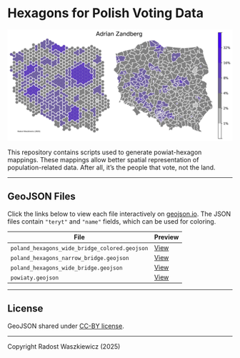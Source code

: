 # Hexagons for Polish Voting Data

![Banner](adrian_zandberg.jpg)

This repository contains scripts used to generate powiat-hexagon mappings. These mappings allow better spatial representation of population-related data. After all, it’s the people that vote, not the land.

---

## GeoJSON Files

Click the links below to view each file interactively on [geojson.io](https://geojson.io/). The JSON files contain `"teryt"` and `"name"` fields, which can be used for coloring.

| File | Preview |
| ---- | ------- |
| `poland_hexagons_wide_bridge_colored.geojson` | [View](https://geojson.io/#id=github:RadostW/polish_hexagons/blob/main/geojsons/poland_hexagons_wide_bridge_colored.geojson&map=6.42/52.764/20.321) |
| `poland_hexagons_narrow_bridge.geojson`       | [View](https://geojson.io/#id=github:RadostW/polish_hexagons/blob/main/geojsons/poland_hexagons_narrow_bridge.geojson&map=6.42/52.764/20.321)       |
| `poland_hexagons_wide_bridge.geojson`         | [View](https://geojson.io/#id=github:RadostW/polish_hexagons/blob/main/geojsons/poland_hexagons_wide_bridge.geojson&map=6.42/52.764/20.321)         |
| `powiaty.geojson`                             | [View](https://geojson.io/#id=github:RadostW/polish_hexagons/blob/main/geojsons/powiaty.geojson&map=6.42/52.764/20.321)                             |

---

## License

GeoJSON shared under [CC-BY license](https://creativecommons.org/licenses/by/4.0/).

---

Copyright Radost Waszkiewicz (2025)
